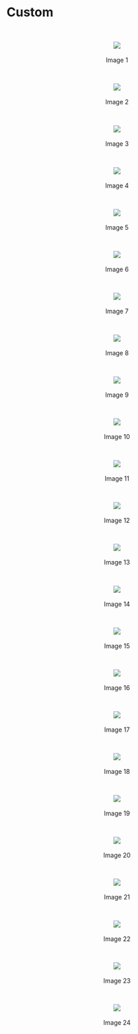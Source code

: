 # Custom

<br>
<p align=center>
  <img src="https://cloud.githubusercontent.com/assets/2712405/17986665/d541fac0-6ae9-11e6-9c33-d524a55de8a0.png"></img>
 <br><br>
Image 1
</p>

<br>
<p align=center>
  <img src="https://cloud.githubusercontent.com/assets/2712405/17986728/234d84be-6aea-11e6-8320-0c10376ef56c.png"></img>
 <br><br>
Image 2
</p>

<br>
<p align=center>
  <img src="https://cloud.githubusercontent.com/assets/2712405/17986764/5f872ade-6aea-11e6-8fd4-7ffb08f3a999.png"></img>
 <br><br>
Image 3
</p>

<br>
<p align=center>
  <img src="https://cloud.githubusercontent.com/assets/2712405/17986798/8f3c7e0a-6aea-11e6-83b7-0fa3c9250952.png"></img>
 <br><br>
Image 4
</p>

<br>
<p align=center>
  <img src="https://cloud.githubusercontent.com/assets/2712405/17986829/b45245a8-6aea-11e6-9793-cf35c6ae3620.png"></img>
 <br><br>
Image 5
</p>

<br>
<p align=center>
  <img src="https://cloud.githubusercontent.com/assets/2712405/17986865/dc0b6070-6aea-11e6-8a87-72c8692a5e89.png"></img>
 <br><br>
Image 6
</p>

<br>
<p align=center>
  <img src="https://cloud.githubusercontent.com/assets/2712405/17986897/067f9592-6aeb-11e6-9041-705d93ebdf6e.png"></img>
 <br><br>
Image 7
</p>

<br>
<p align=center>
  <img src="https://cloud.githubusercontent.com/assets/2712405/17986934/2dd77218-6aeb-11e6-99ca-e2bef5583ca8.png"></img>
 <br><br>
Image 8
</p>

<br>
<p align=center>
  <img src="https://cloud.githubusercontent.com/assets/2712405/17986961/5b4b6d80-6aeb-11e6-90c8-d2d4922f137b.png"></img>
 <br><br>
Image 9
</p>

<br>
<p align=center>
  <img src="https://cloud.githubusercontent.com/assets/2712405/17987075/fcf8937e-6aeb-11e6-9dc3-5f511a4a8e66.png"></img>
 <br><br>
Image 10
</p>

<br>
<p align=center>
  <img src="https://cloud.githubusercontent.com/assets/2712405/17987184/9031b0f8-6aec-11e6-8620-235c930e533a.png"></img>
 <br><br>
Image 11
</p>

<br>
<p align=center>
  <img src="https://cloud.githubusercontent.com/assets/2712405/17987221/cdd13780-6aec-11e6-993c-767339ef3a0b.png"></img>
 <br><br>
Image 12
</p>

<br>
<p align=center>
  <img src="https://cloud.githubusercontent.com/assets/2712405/17987264/02271f7c-6aed-11e6-9e1c-a9be6c35f679.png"></img>
 <br><br>
Image 13
</p>

<br>
<p align=center>
  <img src="https://cloud.githubusercontent.com/assets/2712405/17987306/323a0508-6aed-11e6-89da-636cce6e1204.png"></img>
 <br><br>
Image 14
</p>

<br>
<p align=center>
  <img src="https://cloud.githubusercontent.com/assets/2712405/17987327/5569740a-6aed-11e6-9484-41bd3a7089cb.png"></img>
 <br><br>
Image 15
</p>

<br>
<p align=center>
  <img src="https://cloud.githubusercontent.com/assets/2712405/17987362/8e974856-6aed-11e6-8e7b-699e376887b8.png"></img>
 <br><br>
Image 16
</p>

<br>
<p align=center>
  <img src="https://cloud.githubusercontent.com/assets/2712405/17987392/bc070e20-6aed-11e6-976c-4aa1392ed057.png"></img>
 <br><br>
Image 17
</p>

<br>
<p align=center>
  <img src="https://cloud.githubusercontent.com/assets/2712405/17987419/e97b3958-6aed-11e6-9306-3d347848437b.png"></img>
 <br><br>
Image 18
</p>

<br>
<p align=center>
  <img src="https://cloud.githubusercontent.com/assets/2712405/17987453/1281d9c4-6aee-11e6-8215-03378c0dfe59.png"></img>
 <br><br>
Image 19
</p>

<br>
<p align=center>
  <img src="https://cloud.githubusercontent.com/assets/2712405/17987505/446edefa-6aee-11e6-81f8-8136b563b869.png"></img>
 <br><br>
Image 20
</p>

<br>
<p align=center>
  <img src="https://cloud.githubusercontent.com/assets/2712405/17987536/6dbc0e68-6aee-11e6-8d04-0842d3aadc93.png"></img>
 <br><br>
Image 21
</p>

<br>
<p align=center>
  <img src="https://cloud.githubusercontent.com/assets/2712405/17987589/aa726d70-6aee-11e6-92f9-8f2a731ae00a.png"></img>
 <br><br>
Image 22
</p>

<br>
<p align=center>
  <img src="https://cloud.githubusercontent.com/assets/2712405/17987630/f4118ccc-6aee-11e6-8b91-e5ab16aaa08b.png"></img>
 <br><br>
Image 23
</p>

<br>
<p align=center>
  <img src="https://cloud.githubusercontent.com/assets/2712405/17987661/1b0f1d1c-6aef-11e6-88bb-dcfcff04225d.png"></img>
 <br><br>
Image 24
</p>














